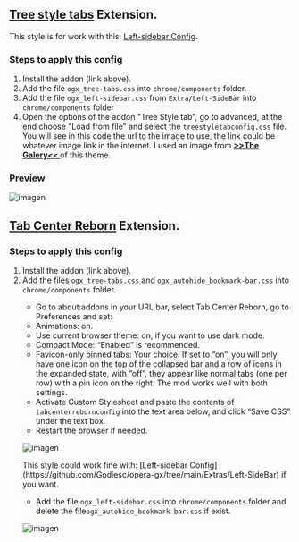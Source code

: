 ## [Tree style tabs](https://addons.mozilla.org/es/firefox/addon/tree-style-tab/) Extension.

This style is for work with this: [Left-sidebar Config](https://github.com/Godiesc/opera-gx/tree/main/Extras/Left-SideBar).

### Steps to apply this config
<ol><li>Install the addon (link above).</li>
<li>Add the file <code>ogx_tree-tabs.css</code> into <code>chrome/components</code> folder.</li>
<li>Add the file <code>ogx_left-sidebar.css</code> from <code>Extra/Left-SideBar</code> into <code>chrome/components</code> folder </li>
<li>Open the options of the addon "Tree Style tab", go to advanced, at the end choose "Load from file" and select the <code>treestyletabconfig.css</code> file. You will see in this code the url to the image to use, the link could be whatever image link in the internet. I used an image from <a href="https://imgur.com/a/j78IhJN"><b> >>The Galery<< </b></a> of this theme.</li></ol>

### Preview

![imagen](https://user-images.githubusercontent.com/22057609/209135663-428875eb-e0ab-40fc-8c4d-cbdd5fc567d7.png)


## [Tab Center Reborn](https://addons.mozilla.org/es/firefox/addon/tabcenter-reborn/) Extension.

### Steps to apply this config
<ol><li>Install the addon (link above).</li>
<li>Add the files <code>ogx_tree-tabs.css</code> and <code>ogx_autohide_bookmark-bar.css</code> into <code>chrome/components</code> folder.</li>

<ul>
<li>Go to about:addons in your URL bar, select Tab Center Reborn, go to Preferences and set:</li>
<li>Animations: on.</li>
<li>Use current browser theme: on, if you want to use dark mode.</li>
<li>Compact Mode: “Enabled” is recommended.</li>
<li>Favicon-only pinned tabs: Your choice. If set to “on”, you will only have one icon on the top of the collapsed bar and a row of icons in the expanded state, with “off”, they appear like normal tabs (one per row) with a pin icon on the right. The mod works well with both settings.</li>
<li>Activate Custom Stylesheet and paste the contents of <code>tabcenterrebornconfig</code> into the text area below, and click “Save CSS” under the text box.</li>
<li>Restart the browser if needed.</li>
</ul>

![imagen](https://user-images.githubusercontent.com/22057609/209564040-67e8cf47-e839-4c02-9310-6304ccfcd853.png)

<p>This style could work fine with: [Left-sidebar Config](https://github.com/Godiesc/opera-gx/tree/main/Extras/Left-SideBar) if you want.</p>
<ul><li>Add the file <code>ogx_left-sidebar.css</code> into <code>chrome/components</code> folder and delete the file<code>ogx_autohide_bookmark-bar.css</code> if exist.</li></ul>

![imagen](https://user-images.githubusercontent.com/22057609/209563130-1b901142-18bc-4fe2-a5d2-651c2165fb87.png)
